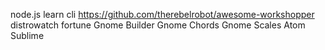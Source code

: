 node.js
learn cli
https://github.com/therebelrobot/awesome-workshopper
distrowatch
fortune
Gnome Builder
Gnome Chords 
Gnome Scales
Atom 
Sublime
